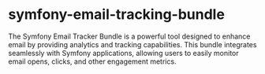 # symfony-email-tracking-bundle
The Symfony Email Tracker Bundle is a powerful tool designed to enhance email   by providing analytics and tracking capabilities. This bundle integrates seamlessly with Symfony applications, allowing users to easily monitor email opens, clicks, and other engagement metrics.

